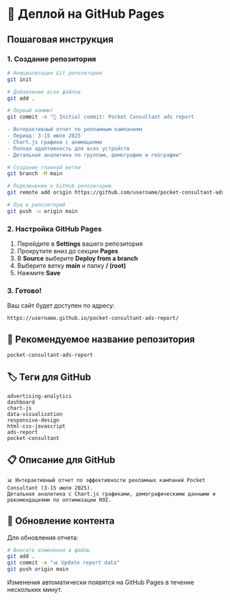 # 🚀 Деплой на GitHub Pages

## Пошаговая инструкция

### 1. Создание репозитория
```bash
# Инициализация Git репозитория
git init

# Добавление всех файлов
git add .

# Первый коммит
git commit -m "🎉 Initial commit: Pocket Consultant ads report

- Интерактивный отчет по рекламным кампаниям
- Период: 3-15 июля 2025
- Chart.js графики с анимациями
- Полная адаптивность для всех устройств
- Детальная аналитика по группам, демографии и географии"

# Создание главной ветки
git branch -M main

# Подключение к GitHub репозиторию
git remote add origin https://github.com/username/pocket-consultant-ads-report.git

# Пуш в репозиторий
git push -u origin main
```

### 2. Настройка GitHub Pages

1. Перейдите в **Settings** вашего репозитория
2. Прокрутите вниз до секции **Pages**
3. В **Source** выберите **Deploy from a branch**
4. Выберите ветку **main** и папку **/ (root)**
5. Нажмите **Save**

### 3. Готово!

Ваш сайт будет доступен по адресу:
```
https://username.github.io/pocket-consultant-ads-report/
```

## 📝 Рекомендуемое название репозитория

```
pocket-consultant-ads-report
```

## 🏷️ Теги для GitHub

```
advertising-analytics
dashboard
chart-js
data-visualization
responsive-design
html-css-javascript
ads-report
pocket-consultant
```

## 📋 Описание для GitHub

```
📊 Интерактивный отчет по эффективности рекламных кампаний Pocket Consultant (3-15 июля 2025). 
Детальная аналитика с Chart.js графиками, демографическими данными и рекомендациями по оптимизации ROI.
```

## 🔄 Обновление контента

Для обновления отчета:
```bash
# Внесите изменения в файлы
git add .
git commit -m "📊 Update report data"
git push origin main
```

Изменения автоматически появятся на GitHub Pages в течение нескольких минут.